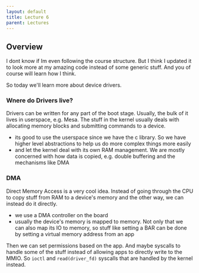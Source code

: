 ```yaml
---
layout: default
title: Lecture 6
parent: Lectures
---
```


## Overview

I dont know if Im even following the course structure. But I think I updated it to look more at my amazing code instead of some generic stuff. And you of course will learn how I think.

So today we'll learn more about device drivers.

### Wnere do Drivers live?

Drivers can be written for any part of the boot stage. Usually, the bulk of it lives in userspace, e.g. Mesa. The stuff in the kernel usually deals with allocating memory blocks and submitting commands to a device.

- its good to use the userspace since we have the c library. So we have higher level abstractions to help us do more complex things more easily
- and let the kernel deal with its own RAM management. We are mostly concerned with how data is copied, e.g. double buffering and the mechanisms like DMA

### DMA

Direct Memory Access is a very cool idea. Instead of going through the CPU to copy stuff from RAM to a device's memory and the other way, we can instead do it directly.

- we use a DMA controller on the board
- usually the device's memory is mapped to memory. Not only that we can also map its IO to memory, so stuff like setting a BAR can be done by setting a virtual memory address from an app

Then we can set permissions based on the app. And maybe syscalls to handle some of the stuff instead of allowing apps to directly write to the MMIO. So `ioctl` and `read(driver_fd)` syscalls that are handled by the kernel instead.

## 

